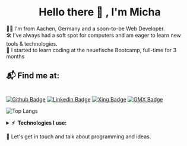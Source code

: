 <h1 align="center"> Hello there 👋 , I'm Micha </h1>


🧑‍💻 I'm from Aachen, Germany and a soon-to-be Web Developer.\
🛠️ I've always had a soft spot for computers and am eager to learn new tools & technologies.\
🌱 I started to learn coding at the neuefische Bootcamp, full-time for 3 months


## 📬 Find me at:

&nbsp;\
[![Github Badge](http://img.shields.io/badge/-Github-black?style=flat-square&logo=Github&link=https://github.com/micha-llnsk)](https://github.com/micha-llnsk)
[![Linkedin Badge](https://img.shields.io/badge/-LinkedIn-blue?style=flat-square&logo=Linkedin&logoColor=white&link=https://www.linkedin.com/in/michael-lulinski-b42280246/)](https://www.linkedin.com/in/michael-lulinski-b42280246/)
[![Xing Badge](https://img.shields.io/badge/Xing-026466?style=flat-square&logo=Xing&logoColor=white&link=https://www.xing.com/profile/Michael_Lulinski/cv)](https://www.xing.com/profile/Michael_Lulinski/cv)
[![GMX Badge](https://img.shields.io/badge/-GMX-d14836?style=flat-square&logo=GMX&logoColor=white&link=mailto:michael.lulinski@gmx.de)](mailto:michael.lulinski@gmx.de)

![Top Langs](https://github-readme-stats.vercel.app/api/top-langs/?username=Micha-Llnsk&langs_count=10&layout=compact&count_private=true&include_all_commits=true&theme=cobalt)

<details>
  <summary><b>⚡ &nbsp;Technologies I use:</b></summary>
  <br/>

![HTML5](https://img.shields.io/static/v1?style=for-the-badge&message=HTML5&color=E34F26&logo=HTML5&logoColor=FFFFFF&label=)&nbsp;
![CSS3](https://img.shields.io/static/v1?style=for-the-badge&message=CSS3&color=1572B6&logo=CSS3&logoColor=FFFFFF&label=)&nbsp;
![JavaScript](https://img.shields.io/static/v1?style=for-the-badge&message=JavaScript&color=222222&logo=JavaScript&logoColor=F7DF1E&label=)&nbsp;
![Node.js](https://img.shields.io/static/v1?style=for-the-badge&message=Node.js&color=339933&logo=Node.js&logoColor=FFFFFF&label=)&nbsp;
![Express](https://img.shields.io/static/v1?style=for-the-badge&message=Express&color=000000&logo=Express&logoColor=FFFFFF&label=)&nbsp;\
![React](https://img.shields.io/static/v1?style=for-the-badge&message=React&color=222222&logo=React&logoColor=61DAFB&label=)&nbsp;
![React Router](https://img.shields.io/static/v1?style=for-the-badge&message=React+Router&color=CA4245&logo=React+Router&logoColor=FFFFFF&label=)&nbsp;
![MongoDB](https://img.shields.io/static/v1?style=for-the-badge&message=MongoDB&color=47A248&logo=MongoDB&logoColor=FFFFFF&label=)&nbsp;\
![Windows](https://img.shields.io/static/v1?style=for-the-badge&message=Windows&color=0078D6&logo=Windows&logoColor=FFFFFF&label=)&nbsp;
![macOS](https://img.shields.io/static/v1?style=for-the-badge&message=macOS&color=000000&logo=macOS&logoColor=FFFFFF&label=)&nbsp;
![Git](https://img.shields.io/static/v1?style=for-the-badge&message=Git&color=F05032&logo=Git&logoColor=FFFFFF&label=)&nbsp;
![GitHub](https://img.shields.io/static/v1?style=for-the-badge&message=GitHub&color=181717&logo=GitHub&logoColor=FFFFFF&label=)&nbsp;
![Visual Studio Code](https://img.shields.io/static/v1?style=for-the-badge&message=Visual+Studio+Code&color=007ACC&logo=Visual+Studio+Code&logoColor=FFFFFF&label=)&nbsp;

<!--
GitHub, VSCode.
HTML, CSS, JavaScript, TypeScript.
mongoDB.
-->
</details>

💬 Let's get in touch and talk about programming and ideas.
